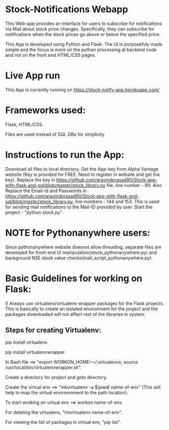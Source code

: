 # Stock-Notifications Webapp
This Web-app provides an interface for users to subscribe for notifications via Mail about stock price changes. Specifically, they can subscribe for notifications when the stock prices go above or below the specified price.  

This App is developed using Python and Flask. The UI is purposefuly made simple and the focus is more on the python processing at backend code and not on the front end HTML/CSS pages.

Live App run
==
This App is currently running on https://stock-notify-app.herokuapp.com/   

Frameworks used:
===
Flask, HTML/CSS.

Files are used instead of SQL DBs for simplicity

Instructions to run the App:
===
Download all files to local directory.
Get the App-key from Alpha Vantage website (Key is provided for FREE. Need to register in website and get the key).
Replace the key in https://github.com/aravindprasad90/Stock-app-with-flask-and-sql/blob/master/stock_library.py file, line number - 90.
Also Replace the Email-id and Passwords in https://github.com/aravindprasad90/Stock-app-with-flask-and-sql/blob/master/stock_library.py, line numbers - 144 and 153. This is used for sending mail notifications to the Mail-ID provided by user.
Start the project - "python stock.py".

NOTE for Pythonanywhere users:
=====
Since pythonanywhere website doesnot allow threading, separate files are developed for front-end UI manipulation(stock_pythonanywhere.py) and background NSE stock value checks(mail_script_pythonanywhere.py).

Basic Guidelines for working on Flask:
====
I) Always use virtualenv/virtualenv wrapper packages for the Flask projects. This is basically to create an isolated environment for the project and the packages downloaded will not affect rest of the libraries in system.

Steps for creating Virtualenv:
----
pip install virtualenv.

pip install virtualenvwrapper.

In Bash file ==> "export WORKON_HOME=~/.virtualenvs; source /usr/local/bin/virtualenvwrapper.sh".

Create a directory for project and goto directory.

Create the virtual env ==> "mkvirtualenv -a $(pwd) name-of-env" (This will help to map the virtual enviromnment to the path location).

To start wroking on virtual env ==> workon name-of-env.

For deleting the virtualenv, "rmvirtualenv name-of-env".

For viewing the list of packages in virtual env, "pip list".


